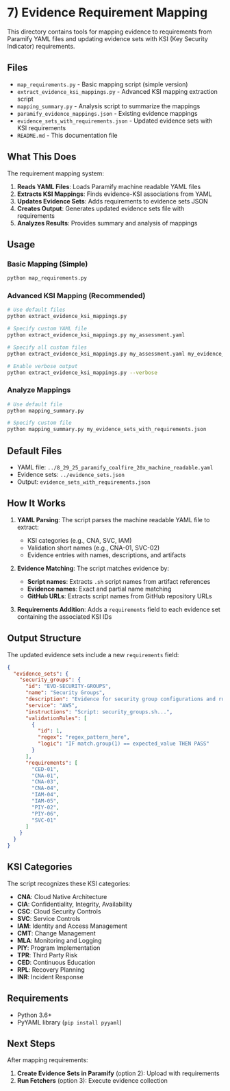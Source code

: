 # 7) Evidence Requirement Mapping

This directory contains tools for mapping evidence to requirements from Paramify YAML files and updating evidence sets with KSI (Key Security Indicator) requirements.

## Files

- `map_requirements.py` - Basic mapping script (simple version)
- `extract_evidence_ksi_mappings.py` - Advanced KSI mapping extraction script
- `mapping_summary.py` - Analysis script to summarize the mappings
- `paramify_evidence_mappings.json` - Existing evidence mappings
- `evidence_sets_with_requirements.json` - Updated evidence sets with KSI requirements
- `README.md` - This documentation file

## What This Does

The requirement mapping system:

1. **Reads YAML Files**: Loads Paramify machine readable YAML files
2. **Extracts KSI Mappings**: Finds evidence-KSI associations from YAML
3. **Updates Evidence Sets**: Adds requirements to evidence sets JSON
4. **Creates Output**: Generates updated evidence sets file with requirements
5. **Analyzes Results**: Provides summary and analysis of mappings

## Usage

### Basic Mapping (Simple)
```bash
python map_requirements.py
```

### Advanced KSI Mapping (Recommended)
```bash
# Use default files
python extract_evidence_ksi_mappings.py

# Specify custom YAML file
python extract_evidence_ksi_mappings.py my_assessment.yaml

# Specify all custom files
python extract_evidence_ksi_mappings.py my_assessment.yaml my_evidence_sets.json my_output.json

# Enable verbose output
python extract_evidence_ksi_mappings.py --verbose
```

### Analyze Mappings
```bash
# Use default file
python mapping_summary.py

# Specify custom file
python mapping_summary.py my_evidence_sets_with_requirements.json
```

## Default Files

- YAML file: `../8_29_25_paramify_coalfire_20x_machine_readable.yaml`
- Evidence sets: `../evidence_sets.json`
- Output: `evidence_sets_with_requirements.json`

## How It Works

1. **YAML Parsing**: The script parses the machine readable YAML file to extract:
   - KSI categories (e.g., CNA, SVC, IAM)
   - Validation short names (e.g., CNA-01, SVC-02)
   - Evidence entries with names, descriptions, and artifacts

2. **Evidence Matching**: The script matches evidence by:
   - **Script names**: Extracts `.sh` script names from artifact references
   - **Evidence names**: Exact and partial name matching
   - **GitHub URLs**: Extracts script names from GitHub repository URLs

3. **Requirements Addition**: Adds a `requirements` field to each evidence set containing the associated KSI IDs

## Output Structure

The updated evidence sets include a new `requirements` field:

```json
{
  "evidence_sets": {
    "security_groups": {
      "id": "EVD-SECURITY-GROUPS",
      "name": "Security Groups",
      "description": "Evidence for security group configurations and rules",
      "service": "AWS",
      "instructions": "Script: security_groups.sh...",
      "validationRules": [
        {
          "id": 1,
          "regex": "regex_pattern_here",
          "logic": "IF match.group(1) == expected_value THEN PASS"
        }
      ],
      "requirements": [
        "CED-01",
        "CNA-01", 
        "CNA-03",
        "CNA-04",
        "IAM-04",
        "IAM-05",
        "PIY-02",
        "PIY-06",
        "SVC-01"
      ]
    }
  }
}
```

## KSI Categories

The script recognizes these KSI categories:

- **CNA**: Cloud Native Architecture
- **CIA**: Confidentiality, Integrity, Availability  
- **CSC**: Cloud Security Controls
- **SVC**: Service Controls
- **IAM**: Identity and Access Management
- **CMT**: Change Management
- **MLA**: Monitoring and Logging
- **PIY**: Program Implementation
- **TPR**: Third Party Risk
- **CED**: Continuous Education
- **RPL**: Recovery Planning
- **INR**: Incident Response

## Requirements

- Python 3.6+
- PyYAML library (`pip install pyyaml`)

## Next Steps

After mapping requirements:

1. **Create Evidence Sets in Paramify** (option 2): Upload with requirements
2. **Run Fetchers** (option 3): Execute evidence collection
